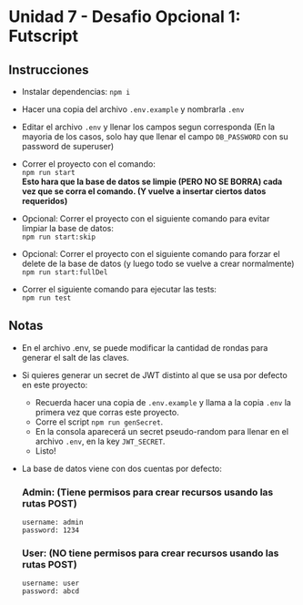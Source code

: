 # Unidad 7 - Desafio Opcional 1: Futscript

## Instrucciones

- Instalar dependencias:
  `npm i`

- Hacer una copia del archivo `.env.example` y nombrarla `.env`

- Editar el archivo `.env` y llenar los campos segun corresponda (En la mayoria de los casos, solo hay que llenar el campo `DB_PASSWORD` con su password de superuser)

- Correr el proyecto con el comando: <br/>
  `npm run start` <br/>
  <b>Esto hara que la base de datos se limpie (PERO NO SE BORRA) cada vez que se corra el comando. (Y vuelve a insertar ciertos datos requeridos)</b>

- Opcional: Correr el proyecto con el siguiente comando para evitar limpiar la base de datos: <br/>
  `npm run start:skip`

- Opcional: Correr el proyecto con el siguiente comando para forzar el delete de la base de datos (y luego todo se vuelve a crear normalmente) <br/>
  `npm run start:fullDel`

- Correr el siguiente comando para ejecutar las tests: <br/>
  `npm run test`

## Notas

- En el archivo .env, se puede modificar la cantidad de rondas para generar el salt de las claves.
- Si quieres generar un secret de JWT distinto al que se usa por defecto en este proyecto:
  - Recuerda hacer una copia de `.env.example` y llama a la copia `.env` la primera vez que corras este proyecto.
  - Corre el script `npm run genSecret`.
  - En la consola aparecerá un secret pseudo-random para llenar en el archivo `.env`, en la key `JWT_SECRET`.
  - Listo!
- La base de datos viene con dos cuentas por defecto: <br/>

  ### <b>Admin: (Tiene permisos para crear recursos usando las rutas POST)</b>

  ```
  username: admin
  password: 1234
  ```

  ### <b>User: (NO tiene permisos para crear recursos usando las rutas POST)</b>

  ```
  username: user
  password: abcd
  ```
